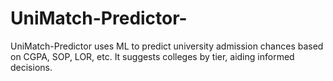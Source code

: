 # UniMatch-Predictor-
UniMatch-Predictor uses ML to predict university admission chances based on CGPA, SOP, LOR, etc. It suggests colleges by tier, aiding informed decisions.
